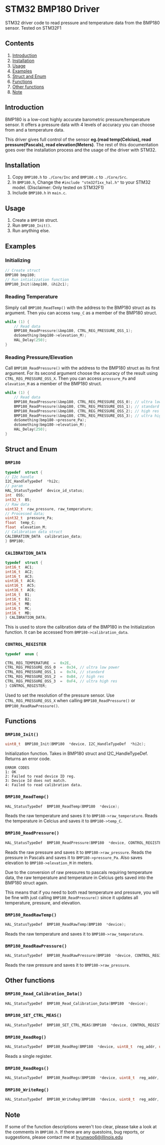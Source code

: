 # STM32 BMP180 Driver
STM32 driver code to read pressure and temperature data from the BMP180 sensor. Tested on STM32F1

## Contents
1. [Introduction](#introduction)
2. [Installation](#installation)
3. [Usage](#usage)
4. [Examples](#examples)
5. [Struct and Enum](#struct-and-enum)
6. [Functions](#functions)
7. [Other functions](#other-functions)
8. [Note](#note)



## Introduction
BMP180 is a low-cost highly accurate barometric pressure/temperature sensor. It offers a pressure data with 4 levels of accuracy you can choose from and a temperature data.

This driver gives full control of the sensor **eg.(read temp(Celcius), read pressure(Pascals), read elevation(Meters)**. The rest of this documentation goes over the installation process and the usage of the driver with STM32.

## Installation
1. Copy `BMP180.h` to `./Core/Inc` and `BMP180.c` to `./Core/Src`.
2. In `BMP180.h`, Change the `#include "stm32f1xx_hal.h"` to your STM32 model. (Disclaimer: Only tested on STM32F1)
3. Include `BMP180.h` in `main.c`.

## Usage
1. Create a `BMP180` struct.
2. Run `BMP180_Init()`.
3. Run anything else.

## Examples
### Initializing
```c
// Create struct
BMP180 bmp180;
// Run intialization function
BMP180_Init(&bmp180, &hi2c1);
```
### Reading Temperature
Simply call `BMP180_ReadTemp()` with the address to the BMP180 struct as its argument.
Then you can access `temp_C` as a member of the BMP180 struct.
```c
while (1) {
	// Read data
	BMP180_ReadPressure(&bmp180, CTRL_REG_PRESSURE_OSS_1);
	doSomething(bmp180->elevation_M);
	HAL_Delay(250);
}
```
### Reading Pressure/Elevation
Call `BMP180_ReadPressure()` with the address to the BMP180 struct as its first argument. For its second argument choose the accuracy of the result using `CTRL_REG_PRESSURE_OSS_X`.
Then you can access `pressure_Pa` and `elevation_M` as a member of the BMP180 struct.
```c
while (1) {
	// Read data
	BMP180_ReadPressure(&bmp180, CTRL_REG_PRESSURE_OSS_0); // ultra low power
	BMP180_ReadPressure(&bmp180, CTRL_REG_PRESSURE_OSS_1); // standard
	BMP180_ReadPressure(&bmp180, CTRL_REG_PRESSURE_OSS_2); // high res
	BMP180_ReadPressure(&bmp180, CTRL_REG_PRESSURE_OSS_3); // ultra high res
	doSomething(bmp180->pressure_Pa);
	doSomething(bmp180->elevation_M);
	HAL_Delay(250);
}
```
## Struct and Enum
### `BMP180`
```c
typedef  struct {
// I2c handle
I2C_HandleTypeDef  *hi2c;
// param
HAL_StatusTypeDef  device_id_status;
int  OSS;
int32_t  B5;
// Raw data
uint32_t  raw_pressure, raw_temperature;
// Processed data;
uint32_t  pressure_Pa;
float  temp_C;
float  elevation_M;
// Calibration data struct
CALIBRATION_DATA  calibration_data;
} BMP180;
```
### `CALIBRATION_DATA`
```c
typedef  struct {
int16_t  AC1;
int16_t  AC2;
int16_t  AC3;
uint16_t  AC4;
uint16_t  AC5;
uint16_t  AC6;
int16_t  B1;
int16_t  B2;
int16_t  MB;
int16_t  MC;
int16_t  MD;
} CALIBRATION_DATA;
```
This is used to store the calibration data of the BMP180 in the Initialization function. It can be accessed from `BMP180->calibration_data`.
### `CONTROL_REGISTER`
```c
typedef  enum {

CTRL_REG_TEMPERATURE  =  0x2E,
CTRL_REG_PRESSURE_OSS_0  =  0x34, // ultra low power
CTRL_REG_PRESSURE_OSS_1  =  0x74, // standard
CTRL_REG_PRESSURE_OSS_2  =  0xB4, // high res
CTRL_REG_PRESSURE_OSS_3  =  0xF4, // ultra high res
} CONTROL_REGISTER;
```
Used to set the resolution of the pressure sensor. Use `CTRL_REG_PRESSURE_OSS_X` when calling `BMP180_ReadPressure()` or `BMP180_ReadRawPressure()`.

## Functions
### `BMP180_Init()`
```c
uint8_t  BMP180_Init(BMP180  *device, I2C_HandleTypeDef  *hi2c);
```
Initialization function. Takes in BMP180 struct and I2C_HandleTypeDef. Returns an error code.
```
ERROR CODES
1: OK
2: Failed to read device ID reg.
3: Device Id does not match.
4: Failed to read calibration data.
```
### `BMP180_ReadTemp()`
```c
HAL_StatusTypeDef  BMP180_ReadTemp(BMP180  *device);
```
Reads the raw temperature and saves it to `BMP180->raw_temperature`.
Reads the temperature in Celcius and saves it to `BMP180->temp_C`.
### `BMP180_ReadPressure()`
```c
HAL_StatusTypeDef  BMP180_ReadPressure(BMP180  *device, CONTROL_REGISTER  control_register);
```
Reads the raw pressure and saves it to `BMP180->raw_pressure`.
Reads the pressure in Pascals and saves it to `BMP180->pressure_Pa`. Also saves elevation to `BMP180->elevation_M` in meters.

Due to the conversion of raw pressures to pascals requiring temperature data, the raw temperature and temperature in Celcius gets saved into the BMP180 struct again. 

This means that if you need to both read temperature and pressure, you will be fine with just calling `BMP180_ReadPressure()` since it updates all temperature, pressure, and elevation.
### `BMP180_ReadRawTemp()`
```c
HAL_StatusTypeDef  BMP180_ReadRawTemp(BMP180  *device);
```
Reads the raw temperature and saves it to `BMP180->raw_temperature`.
### `BMP180_ReadRawPressure()`
```c
HAL_StatusTypeDef  BMP180_ReadRawPressure(BMP180  *device, CONTROL_REGISTER  control_register);
```
Reads the raw pressure and saves it to `BMP180->raw_pressure`.
## Other functions
### `BMP180_Read_Calibration_Data()`
```c
HAL_StatusTypeDef  BMP180_Read_Calibration_Data(BMP180  *device);
```
### `BMP180_SET_CTRL_MEAS()`
```c
HAL_StatusTypeDef  BMP180_SET_CTRL_MEAS(BMP180  *device, CONTROL_REGISTER  control_register);
```
### `BMP180_ReadReg()`
```c
HAL_StatusTypeDef  BMP180_ReadReg(BMP180  *device, uint8_t  reg_addr, uint8_t  *data);
```
Reads a single register.
### `BMP180_ReadRegs()`
```c
HAL_StatusTypeDef  BMP180_ReadRegs(BMP180  *device, uint8_t  reg_addr, uint8_t  *data, uint8_t  size);
```
### `BMP180_WriteReg()`
```c
HAL_StatusTypeDef  BMP180_WriteReg(BMP180  *device, uint8_t  reg_addr, uint8_t  *data);
```
## Note
If some of the function descriptions weren't too clear, please take a look at the comments in `BMP180.h`. 
If there are any questoins, bug reports, or suggestions, please contact me at hyunwoo6@illinois.edu	
